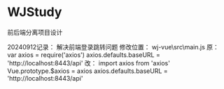 # WJStudy
前后端分离项目设计

20240912记录：
解决前端登录跳转问题
修改位置：
wj-vue\src\main.js
原：
var axios = require('axios')
axios.defaults.baseURL = 'http://localhost:8443/api'
改：
import axios from 'axios'
Vue.prototype.$axios = axios
axios.defaults.baseURL = 'http://localhost:8443/api'

